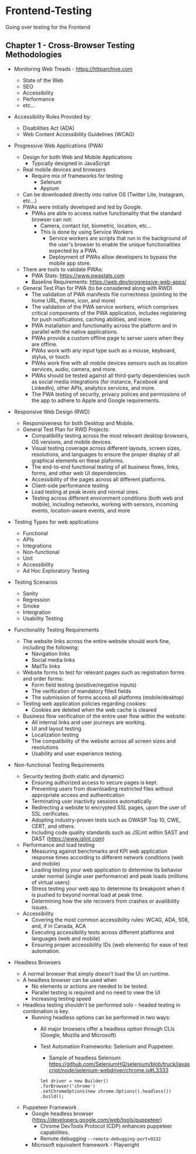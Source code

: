 # Frontend-Testing
Going over testing for the Frontend

## Chapter 1 - Cross-Browser Testing Methodologies

* Monitoring Web Treads - https://httparchive.com
  * State of the Web
  * SEO
  * Accessibility
  * Performance
  * etc...
  
* Accessibility Rules Provided by:
  * Disabilities Act (ADA)
  * Web Content Accessibility Guidelines (WCAG)
  
* Progressive Web Applications (PWA)
  * Design for both Web and Mobile Applications
    * Typically designed in JavaScript
  * Real mobile devices and browsers
    * Require mix of frameworks for testing
      * Selenum
      * Appium
  * Can be downloaded directly into native OS (Twitter Lite, Instagram, etc...)
  * PWAs were initially developed and led by Google.
    * PWAs are able to access native functionality that the standard browser can not:
      * Camera, contact list, biometric, location, etc...
      * This is done by using Service Workers
        * Service workers are scripts that run in the background of the user's browser to enable the unique functionalities expected by a PWA.
        * Deployment of PWAs allow developers to bypass the mobile app store.
  * There are tools to validate PWAs:
    * PWA Stats: https://www.pwastats.com
    * Baseline Requirements: https://web.dev/progressive-web-apps/
  * General Test Plan for PWA (to be considered along with RWD)
    * The validation of PWA manifests file correctness (pointing to the home URL, theme, icon, and more)
    * The validation of the PWA service workers, which comprises critical components of the PWA application, includes registering for push notifications, caching abilities, and more.
    * PWA installation and functionality across the platform and in parallel with the native applications.
    * PWAs provide a custom offline page to server users when they are offline.
    * PWAs work with any input type such as a mouse, keyboard, stylus, or touch.
    * PWAs work fine with all mobile devices sensors such as location services, audio, camera, and more.
    * PWAs should be tested against all third-party dependencies such as social media integrations (for instance, Facebook and LinkedIn), other APIs, analytics services, and more.
    * The PWA testing of security, privacy polices and permissions of the app to adhere to Apple and Google requirements.
      
* Responsive Web Design (RWD)
  * Responsiveness for both Desktop and Mobile.
  * General Test Plan for RWD Projects:
    * Compatibility testing across the most relevant desktop browsers, OS versions, and mobile devices.
    * Visual testing coverage across different layouts, screen sizes, resolutions, and languages to ensure the proper display of all graphical elements on these plaforms. 
    * The end-to-end functional testing of all business flows, links, forms, and other web UI dependencies.
    * Accessibility of the pages across all different platforms.
    * Client-side performance testing
    * Load testing at peak levels and normal ones.
    * Testing across different environment conditions (both web and mobile), including networks, working with sensors, incoming events, location-aware events, and more 
    
* Testing Types for web applications
  * Functional
  * APIs
  * Integrations
  * Non-functional
  * Unit
  * Accessibility
  * Ad Hoc Exploratory Testing
  
* Testing Scenarios
  * Sanity
  * Regression
  * Smoke
  * Intergration
  * Usability Testing
  
* Functionality Testing Requirements
  * The website links across the entire website should work fine, including the following:
    * Navigation links
    * Social media links
    * MailTo links
  * Website forms to test for relevant pages such as registration forms and order forms:
    * Form field testing (positive/negative inputs)
    * The verification of mandatory filled fields
    * The submission of forms accoss all platforms (mobile/desktop)
  * Testing web application policies regarding cookies:
    * Cookies are deleted when the web cache is cleared
  * Business flow verification of the entire user flow within the website:
    * All internal links and user journeys are working.
    * UI and layout testing
    * Localization testing
    * The compatibility of the website across all screen sizes and resolutions
    * Usability and user experience testing.
    
* Non-functional Testing Requirements
  * Security testing (both static and dynamic)
    * Ensuring authorized access to secure pages is kept.
    * Preventing users from downloading restricted files without appropriate access and authentication
    * Terminating user inactivity sessions automatically
    * Redirecting a website to encrypted SSL pages, upon the user of SSL cerificates.
    * Adopting industry-proven tests such as OWASP Top 10, CWE, CERT, and others.
    * Including code quality standards such as JSLint within SAST and DAST (https://www.jslint.com)
  * Performance and load testing
    * Measuring against benchmarks and KPI web application response times according to different network conditions (web and mobile)
    * Loading testing your web application to determine its behavior under normal (single user performance) and peak loads (millions of virtual users)
    * Stress testing your web app to determine its breakpoint when it is pushed to beyond normal load at peak time.
    * Determining how the site recovers from crashes or availibility issues.
  * Accessibility
    * Covering the most common accessibility rules: WCAG, ADA, 508, and, if in Canada, ACA
    * Executing accessibility tests across different platforms and languages (web and mobile)
    * Ensuring proper accessibility IDs (web elements) for ease of test automation.
    
* Headless Browsers
  * A normal browser that simply doesn't load the UI on runtime. 
  * A headless browser can be used when
    * No elements or actions are needed to be tested.
    * Parallel testing is required and no need to view the UI
    * Increasing testing speed
  * Headless testing shouldn't be performed solo - headed testing in combination is key.
    * Running headless options can be performed in two ways:
      * All major browsers offer a headless option through CLIs (Google, Mozilla and Microsoft)
      * Test Automation Frameworks: Selenium and Puppeteer.
        * Sample of headless Selenium: https://github.com/SeleniumHQ/selenium/blob/truck/javascript/node/selenium-webdriver/chrome.js#L3333
        
        ``` 
        let driver = new Builder()
        .forBrowser('chrome')
        .setChromeOptions(new chrome.Options().headless())
        .build();
        ```
  * Puppeteer Framework
    * Google headless browser (https://developers.google.com/web/tools/puppeteer)
      * Chrome DevTools Protocol (CDP) enhances puppeteer capabilities.
      * Remote debugging ``` --remote-debugging-port=9222 ```
    * Microsoft equivalent framework - Playwright
   
